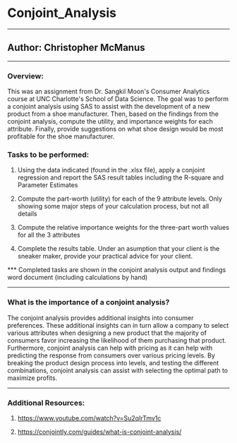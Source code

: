 # Conjoint_Analysis
----
## Author: Christopher McManus
----
### Overview:

This was an assignment from Dr. Sangkil Moon's Consumer Analytics course at UNC Charlotte's School of Data Science. The goal was to perform a conjoint analysis using SAS to assist with the development of a new product from a shoe manufacturer. Then, based on the findings from the conjoint analysis, compute the utility, and importance weights for each attribute. Finally, provide suggestions on what shoe design would be most profitable for the shoe manufacturer. 

### Tasks to be performed:

1. Using the data indicated (found in the .xlsx file), apply a conjoint regression and report the SAS result tables including the R-square and Parameter Estimates

2. Compute the part-worth (utility) for each of the 9 attribute levels. Only showing some major steps of your calculation process, but not all details

3. Compute the relative importance weights for the three-part worth values for all the 3 attributes

4. Complete the results table. Under an asumption that your client is the sneaker maker, provide your practical advice for your client.

*** Completed tasks are shown in the conjoint analysis output and findings word document (including calculations by hand)

----
### What is the importance of a conjoint analysis?

The conjoint analysis provides additional insights into consumer preferences. These additional insights can in turn allow a company to select various attributes when designing a new product that the majority of consumers favor increasing the likelihood of them purchasing that product. Furthermore, conjoint analysis can help with pricing as it can help with predicting the response from consumers over various pricing levels. By breaking the product design process into levels, and testing the different combinations, conjoint analysis can assist with selecting the optimal path to maximize profits. 

----
### Additional Resources:

1. https://www.youtube.com/watch?v=Su2qIrTmv1c

2. https://conjointly.com/guides/what-is-conjoint-analysis/
